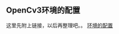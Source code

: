 OpenCv3环境的配置
----------------------
这里先附上链接，以后再整理吧。。
[环境的配置](https://blog.csdn.net/ranlinjun/article/details/53216134)